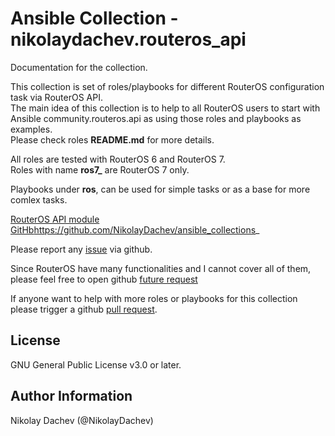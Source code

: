 # Ansible Collection - nikolaydachev.routeros_api

Documentation for the collection.

This collection is set of roles/playbooks for different RouterOS configuration task via RouterOS API.  
The main idea of this collection is to help to all RouterOS users to start with Ansible community.routeros.api as using those roles and playbooks as examples.  
Please check roles **README.md** for more details.  

All roles are tested with RouterOS 6 and RouterOS 7.  
Roles with name **ros7_** are RouterOS 7 only.  

Playbooks under **ros**, can be used for simple tasks or as a base for more comlex tasks.

[RouterOS API module](https://docs.ansible.com/ansible/latest/collections/community/routeros/api_module.html)  
[GitHb](: )https://github.com/NikolayDachev/ansible_collections_

Please report any [issue](https://github.com/NikolayDachev/ansible_collections/issues) via github.  

Since RouterOS have many functionalities and I cannot cover all of them, please feel free to open github [future request](https://github.com/NikolayDachev/ansible_collections/issues)  

If anyone want to help with more roles or playbooks for this collection please trigger a github  [pull request](https://github.com/NikolayDachev/ansible_collections/pulls).  

License
-------

GNU General Public License v3.0 or later.  

Author Information
------------------

Nikolay Dachev (@NikolayDachev)  
